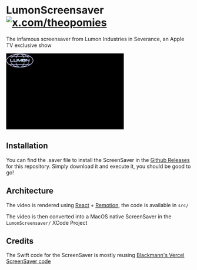 # LumonScreensaver [![x.com/theopomies](https://img.shields.io/badge/X-000000?style=for-the-badge&logo=x&logoColor=white)](https://x.com/theopomies)
The infamous screensaver from Lumon Industries in Severance, an Apple TV exclusive show

<img src="/assets/LumonBounce.gif">

## Installation
You can find the .saver file to install the ScreenSaver in the [Github Releases](https://github.com/theopomies/LumonScreensaver/releases) for this repository.
Simply download it and execute it, you should be good to go!

## Architecture
The video is rendered using [React](https://react.dev) + [Remotion](https://www.remotion.dev), the code is available in `src/`

The video is then converted into a MacOS native ScreenSaver in the `LumonScreensaver/` XCode Project

## Credits
The Swift code for the ScreenSaver is mostly reusing [Blackmann's Vercel ScreenSaver code](https://github.com/blackmann/vercel-screensavers) 